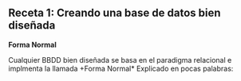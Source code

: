 ##  Receta 1: Creando una base de datos bien diseñada
**Forma Normal**

Cualquier BBDD bien diseñada se basa en el paradigma relacional e implmenta la llamada +Forma Normal*
Explicado en pocas palabras:

